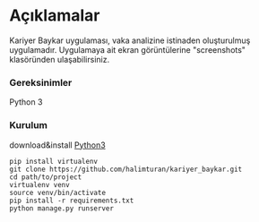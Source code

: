 # Açıklamalar
Kariyer Baykar uygulaması, vaka analizine istinaden oluşturulmuş uygulamadır. Uygulamaya ait ekran görüntülerine "screenshots" klasöründen ulaşabilirsiniz.

### Gereksinimler

Python 3

### Kurulum
download&install [Python3](https://www.python.org/downloads/)

```shell script
pip install virtualenv
git clone https://github.com/halimturan/kariyer_baykar.git
cd path/to/project
virtualenv venv
source venv/bin/activate
pip install -r requirements.txt
python manage.py runserver
```
